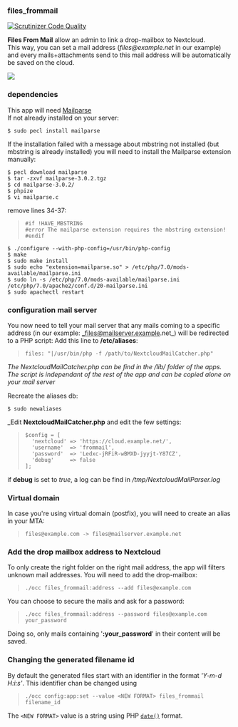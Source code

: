 ### files_frommail

[![Scrutinizer Code Quality](https://scrutinizer-ci.com/g/nextcloud/files_frommail/badges/quality-score.png?b=master)](https://scrutinizer-ci.com/g/nextcloud/files_frommail/?branch=master)

**Files From Mail** allow an admin to link a drop-mailbox to Nextcloud.   
This way, you can set a mail address (_files@example.net_ in our example) and every mails+attachments send to this mail address will be automatically be saved on the cloud.



![](https://raw.githubusercontent.com/nextcloud/files_frommail/master/screenshots/v0.1.0.png)


### dependencies

This app will need [Mailparse](http://php.net/manual/en/book.mailparse.php)  
If not already installed on your server:

```
$ sudo pecl install mailparse
```

If the installation failed with a message about mbstring not installed (but mbstring is already installed) you will need to install the	Mailparse extension manually:

```
$ pecl download mailparse
$ tar -zxvf mailparse-3.0.2.tgz
$ cd mailparse-3.0.2/
$ phpize
$ vi mailparse.c
```

remove lines 34-37:
>     #if !HAVE_MBSTRING                                                                                                                                                                    
>     #error The mailparse extension requires the mbstring extension!                                                                                                                       
>     #endif                          

```
$ ./configure --with-php-config=/usr/bin/php-config
$ make
$ sudo make install
$ sudo echo "extension=mailparse.so" > /etc/php/7.0/mods-available/mailparse.ini
$ sudo ln -s /etc/php/7.0/mods-available/mailparse.ini /etc/php/7.0/apache2/conf.d/20-mailparse.ini
$ sudo apachectl restart
```



### configuration mail server

You now need to tell your mail server that any mails coming to a specific address (in our example: _files@mailserver.example.net_) will be redirected to a PHP script:
Add this line to **/etc/aliases**:

>     files: "|/usr/bin/php -f /path/to/NextcloudMailCatcher.php"

_The NextcloudMailCatcher.php can be find in the /lib/ folder of the apps. The script is independant of the rest of the app and can be copied alone on your mail server_  

Recreate the aliases db:
```
$ sudo newaliases
```

_Edit **NextcloudMailCatcher.php** and edit the few settings:


>     $config = [
>       'nextcloud' => 'https://cloud.example.net/',
>       'username'  => 'frommail',
>       'password'  => 'Ledxc-jRFiR-wBMXD-jyyjt-Y87CZ',
>       'debug'     => false
>     ];

if **debug** is set to _true_, a log can be find in _/tmp/NextcloudMailParser.log_

### Virtual domain

In case you're using virtual domain (postfix), you will need to create an alias in your MTA: 

>     files@example.com -> files@mailserver.example.net 



### Add the drop mailbox address to Nextcloud

To only create the right folder on the right mail address, the app will filters unknown mail addresses. You will need to add the drop-mailbox:

>     ./occ files_frommail:address --add files@example.com

You can choose to secure the mails and ask for a password:

>     ./occ files_frommail:address --password files@example.com your_password

Doing so, only mails containing '**:your_password**' in their content will be saved.

### Changing the generated filename id

By default the generated files start with an identifier in the format *'Y-m-d H:i:s'*. This identifier chan be changed using 

>     ./occ config:app:set --value <NEW FORMAT> files_frommail filename_id
  
The `<NEW FORMAT>` value is a string using PHP [`date()`](https://www.php.net/manual/en/function.date.php) format.
